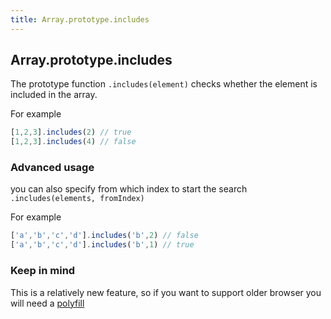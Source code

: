 ```yaml
---
title: Array.prototype.includes
---
```

## Array.prototype.includes
The prototype function `.includes(element)` checks whether the element is included in the array.

For example
```js
[1,2,3].includes(2) // true
[1,2,3].includes(4) // false
```

### Advanced usage
you can also specify from which index to start the search `.includes(elements, fromIndex)`

For example
```js
['a','b','c','d'].includes('b',2) // false
['a','b','c','d'].includes('b',1) // true
```

### Keep in mind
This is a relatively new feature, so if you want to support older browser you will need a [polyfill](https://en.wikipedia.org/wiki/Polyfill)

